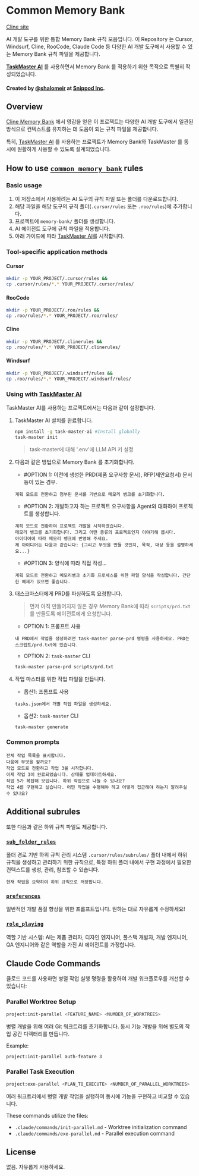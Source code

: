 # Common Memory Bank

[Cline site](https://docs.cline.bot/prompting/cline-memory-bank)

AI 개발 도구를 위한 통합 Memory Bank 규칙 모음입니다. 이 Repository 는 Cursor, Windsurf, Cline, RooCode, Claude Code 등 다양한 AI 개발 도구에서 사용할 수 있는 Memory Bank 규칙 파일을 제공합니다.

**[TaskMaster AI](https://github.com/eyaltoledano/claude-task-master)** 를 사용하면서 Memory Bank 를 적용하기 위한 목적으로 특별히 작성되었습니다.

#### Created by [@shalomeir](https://x.com/shalomeir) at [Snippod Inc](https://hello.snippod.com/).

## Overview

[Cline Memory Bank](https://docs.cline.bot/prompting/cline-memory-bank) 에서 영감을 얻은 이 프로젝트는 다양한 AI 개발 도구에서 일관된 방식으로 컨텍스트를 유지하는 데 도움이 되는 규칙 파일을 제공합니다.

특히, [TaskMaster AI](https://github.com/eyaltoledano/claude-task-master) 를 사용하는 프로젝트가 Memory Bank와 TaskMaster 를 동시에 원활하게 사용할 수 있도록 설계되었습니다.

## How to use [`common_memory_bank`](./.cursor/rules/common_memory_bank.md) rules

### Basic usage

1. 이 저장소에서 사용하려는 AI 도구의 규칙 파일 또는 폴더를 다운로드합니다.
2. 해당 파일을 해당 도구의 규칙 폴더(`.cursor/rules` 또는 `.roo/rules`)에 추가합니다.
3. 프로젝트에 `memory-bank/` 폴더를 생성합니다.
4. AI 에이전트 도구에 규칙 파일을 적용합니다.
5. 아래 가이드에 따라 [TaskMaster AI](https://github.com/eyaltoledano/claude-task-master)를 시작합니다.

### Tool-specific application methods

#### Cursor

```bash
mkdir -p YOUR_PROJECT/.cursor/rules && 
cp .cursor/rules/*.* YOUR_PROJECT/.cursor/rules/
```

#### RooCode

```bash
mkdir -p YOUR_PROJECT/.roo/rules && 
cp .roo/rules/*.* YOUR_PROJECT/.roo/rules/
```

#### Cline

```bash
mkdir -p YOUR_PROJECT/.clinerules && 
cp .roo/rules/*.* YOUR_PROJECT/.clinerules/
```

#### Windsurf

```bash
mkdir -p YOUR_PROJECT/.windsurf/rules && 
cp .roo/rules/*.* YOUR_PROJECT/.windsurf/rules/
```

### Using with [TaskMaster AI](https://github.com/eyaltoledano/claude-task-master)

TaskMaster AI를 사용하는 프로젝트에서는 다음과 같이 설정합니다.

1. TaskMaster AI 설치를 완료합니다.
   ```bash
   npm install -g task-master-ai #Install globally
   task-master init
   ```
   > task-master에 대해 '.env'에 LLM API 키 설정

2. 다음과 같은 방법으로 Memory Bank 를 초기화합니다.

   - #OPTION 1: 이전에 생성한 PRD(제품 요구사항 문서), RFP(제안요청서) 문서 등이 있는 경우.
   ```
   계획 모드로 전환하고 첨부된 문서를 기반으로 메모리 뱅크를 초기화합니다.
   ```
   - #OPTION 2: 개발하고자 하는 프로젝트 요구사항을 Agent와 대화하여 프로젝트를 생성합니다.
   ```
   계획 모드로 전환하여 프로젝트 개발을 시작하겠습니다.
   메모리 뱅크를 초기화합니다. 그리고 어떤 종류의 프로젝트인지 이야기해 봅시다.
   아이디어에 따라 메모리 뱅크에 반영해 주세요.
   제 아이디어는 다음과 같습니다: {그리고 무엇을 만들 것인지, 목적, 대상 등을 설명하세요...}
   ```
   - #OPTION 3: 양식에 따라 직접 작성...
   ```
   계획 모드로 전환하고 메모리뱅크 초기화 프로세스를 위한 파일 양식을 작성합니다. 간단한 예제가 있으면 좋습니다.
   ```

3. 태스크마스터에게 PRD를 파싱하도록 요청합니다.
   > 먼저 아직 만들어지지 않은 경우 Memory Bank에 따라 `scripts/prd.txt`를 만들도록 에이전트에게 요청합니다.
   
   - OPTION 1: 프롬프트 사용
   ```
   내 PRD에서 작업을 생성하려면 task-master parse-prd 명령을 사용하세요. PRD는 스크립트/prd.txt에 있습니다.
   ```
   - OPTION 2: `task-master` CLI
   ```bash
   task-master parse-prd scripts/prd.txt
   ```

4. 작업 마스터를 위한 작업 파일을 만듭니다.

   - 옵션1: 프롬프트 사용
   ```
   tasks.json에서 개별 작업 파일을 생성하세요.
   ```
   - 옵션2: `task-master` CLI
   ```bash
   task-master generate
   ```

###  Common prompts
   ```
   전체 작업 목록을 표시합니다.
   다음에 무엇을 할까요?
   작업 모드로 전환하고 작업 3을 시작합니다.
   이제 작업 3이 완료되었습니다. 상태를 업데이트하세요.
   작업 5가 복잡해 보입니다. 하위 작업으로 나눌 수 있나요?
   작업 4를 구현하고 싶습니다. 어떤 작업을 수행해야 하고 어떻게 접근해야 하는지 알려주실 수 있나요?
   ```

## Additional subrules
또한 다음과 같은 하위 규칙 파일도 제공합니다.

### [`sub_folder_rules`](./.roo/rules/sub_folder_rules.md)
폴더 경로 기반 하위 규칙 관리 시스템
`.cursor/rules/subrules/` 폴더 내에서 하위 규칙을 생성하고 관리하기 위한 규칙으로, 특정 하위 폴더 내에서 구현 과정에서 필요한 컨텍스트를 생성, 관리, 참조할 수 있습니다.
```
⁠현재 작업을 요약하여 하위 규칙으로 저장합니다.
```
### [`preferences`](./.roo/rules/preferences.md)
일반적인 개발 품질 향상을 위한 프롬프트입니다.
원하는 대로 자유롭게 수정하세요!

### [`role_playing`](./.roo/rules/role_playing.md)
역할 기반 시스템: AI는 제품 관리자, 디자인 엔지니어, 풀스택 개발자, 개발 엔지니어, QA 엔지니어와 같은 역할을 가진 AI 에이전트를 가정합니다.

## Claude Code Commands

클로드 코드를 사용하면 병렬 작업 실행 명령을 활용하여 개발 워크플로우를 개선할 수 있습니다:

### Parallel Worktree Setup
```bash
project:init-parallel <FEATURE_NAME> <NUMBER_OF_WORKTREES>
```
병렬 개발을 위해 여러 Git 워크트리를 초기화합니다. 동시 기능 개발을 위해 별도의 작업 공간 디렉터리를 만듭니다.

Example:
```bash
project:init-parallel auth-feature 3
```

### Parallel Task Execution
```bash
project:exe-parallel <PLAN_TO_EXECUTE> <NUMBER_OF_PARALLEL_WORKTREES>
```
여러 워크트리에서 병렬 개발 작업을 실행하여 동시에 기능을 구현하고 비교할 수 있습니다.

These commands utilize the files:
- `.claude/commands/init-parallel.md` - Worktree initialization command
- `.claude/commands/exe-parallel.md` - Parallel execution command

## License
없음. 자유롭게 사용하세요.
